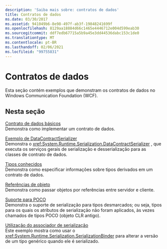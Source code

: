 ```yaml
---
description: 'Saiba mais sobre: contratos de dados'
title: Contratos de dados
ms.date: 03/30/2017
ms.assetid: 941049b6-8e98-497f-ab3f-19848241699f
ms.openlocfilehash: 8129aa18884d66c1465e4446712e004d599eab30
ms.sourcegitcommit: ddf7edb67715a5b9a45e3dd44536dabc153c1de0
ms.translationtype: MT
ms.contentlocale: pt-BR
ms.lasthandoff: 02/06/2021
ms.locfileid: "99755831"
---
```

# <a name="data-contracts"></a>Contratos de dados

Esta seção contém exemplos que demonstram os contratos de dados no Windows Communication Foundation (WCF).  
  
## <a name="in-this-section"></a>Nesta seção  

 [Contrato de dados básicos](basic-data-contract.md)  
 Demonstra como implementar um contrato de dados.  
  
 [Exemplo de DataContractSerializer](datacontractserializer-sample.md)  
 Demonstra o <xref:System.Runtime.Serialization.DataContractSerializer> , que executa os serviços gerais de serialização e desserialização para as classes de contrato de dados.  
  
 [Tipos conhecidos](known-types.md)  
 Demonstra como especificar informações sobre tipos derivados em um contrato de dados.  
  
 [Referências de objeto](object-references.md)  
 Demonstra como passar objetos por referências entre servidor e cliente.  
  
 [Suporte para POCO](poco-support.md)  
 Demonstra o suporte de serialização para tipos desmarcados; ou seja, tipos para os quais os atributos de serialização não foram aplicados, às vezes chamados de tipos POCO (objeto CLR antigo).  
  
 [Utilização do associador de serialização](usage-of-serialization-binder.md)  
 Este exemplo mostra como usar o <xref:System.Runtime.Serialization.SerializationBinder> para alterar a versão de um tipo genérico quando ele é serializado.
